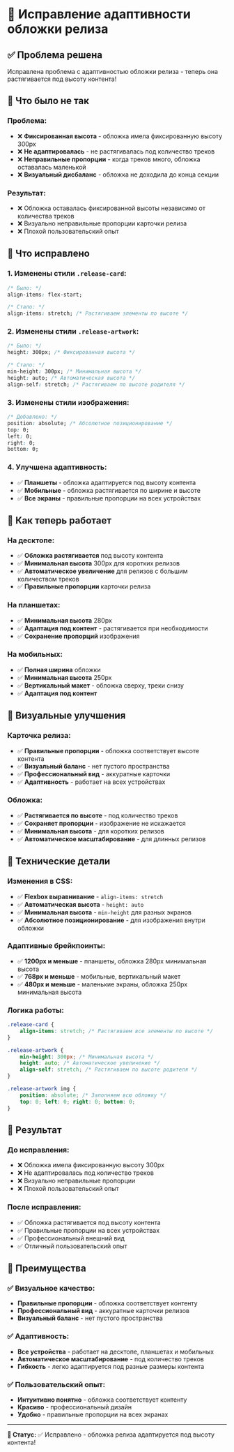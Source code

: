 # 🎵 Исправление адаптивности обложки релиза

## ✅ Проблема решена

Исправлена проблема с адаптивностью обложки релиза - теперь она растягивается под высоту контента!

## 🐛 Что было не так

### Проблема:
- ❌ **Фиксированная высота** - обложка имела фиксированную высоту 300px
- ❌ **Не адаптировалась** - не растягивалась под количество треков
- ❌ **Неправильные пропорции** - когда треков много, обложка оставалась маленькой
- ❌ **Визуальный дисбаланс** - обложка не доходила до конца секции

### Результат:
- ❌ Обложка оставалась фиксированной высоты независимо от количества треков
- ❌ Визуально неправильные пропорции карточки релиза
- ❌ Плохой пользовательский опыт

## 🚀 Что исправлено

### 1. Изменены стили `.release-card`:
```css
/* Было: */
align-items: flex-start;

/* Стало: */
align-items: stretch; /* Растягиваем элементы по высоте */
```

### 2. Изменены стили `.release-artwork`:
```css
/* Было: */
height: 300px; /* Фиксированная высота */

/* Стало: */
min-height: 300px; /* Минимальная высота */
height: auto; /* Автоматическая высота */
align-self: stretch; /* Растягиваем по высоте родителя */
```

### 3. Изменены стили изображения:
```css
/* Добавлено: */
position: absolute; /* Абсолютное позиционирование */
top: 0;
left: 0;
right: 0;
bottom: 0;
```

### 4. Улучшена адаптивность:
- ✅ **Планшеты** - обложка адаптируется под высоту контента
- ✅ **Мобильные** - обложка растягивается по ширине и высоте
- ✅ **Все экраны** - правильные пропорции на всех устройствах

## 🎯 Как теперь работает

### На десктопе:
- ✅ **Обложка растягивается** под высоту контента
- ✅ **Минимальная высота** 300px для коротких релизов
- ✅ **Автоматическое увеличение** для релизов с большим количеством треков
- ✅ **Правильные пропорции** карточки релиза

### На планшетах:
- ✅ **Минимальная высота** 280px
- ✅ **Адаптация под контент** - растягивается при необходимости
- ✅ **Сохранение пропорций** изображения

### На мобильных:
- ✅ **Полная ширина** обложки
- ✅ **Минимальная высота** 250px
- ✅ **Вертикальный макет** - обложка сверху, треки снизу
- ✅ **Адаптация под контент**

## 🎨 Визуальные улучшения

### Карточка релиза:
- ✅ **Правильные пропорции** - обложка соответствует высоте контента
- ✅ **Визуальный баланс** - нет пустого пространства
- ✅ **Профессиональный вид** - аккуратные карточки
- ✅ **Адаптивность** - работает на всех устройствах

### Обложка:
- ✅ **Растягивается по высоте** - под количество треков
- ✅ **Сохраняет пропорции** - изображение не искажается
- ✅ **Минимальная высота** - для коротких релизов
- ✅ **Автоматическое масштабирование** - для длинных релизов

## 🔧 Технические детали

### Изменения в CSS:
- ✅ **Flexbox выравнивание** - `align-items: stretch`
- ✅ **Автоматическая высота** - `height: auto`
- ✅ **Минимальная высота** - `min-height` для разных экранов
- ✅ **Абсолютное позиционирование** - для изображения внутри обложки

### Адаптивные брейкпоинты:
- ✅ **1200px и меньше** - планшеты, обложка 280px минимальная высота
- ✅ **768px и меньше** - мобильные, вертикальный макет
- ✅ **480px и меньше** - маленькие экраны, обложка 250px минимальная высота

### Логика работы:
```css
.release-card {
    align-items: stretch; /* Растягиваем все элементы по высоте */
}

.release-artwork {
    min-height: 300px; /* Минимальная высота */
    height: auto; /* Автоматическое увеличение */
    align-self: stretch; /* Растягиваем по высоте родителя */
}

.release-artwork img {
    position: absolute; /* Заполняем всю обложку */
    top: 0; left: 0; right: 0; bottom: 0;
}
```

## 🎵 Результат

### До исправления:
- ❌ Обложка имела фиксированную высоту 300px
- ❌ Не адаптировалась под количество треков
- ❌ Визуально неправильные пропорции
- ❌ Плохой пользовательский опыт

### После исправления:
- ✅ Обложка растягивается под высоту контента
- ✅ Правильные пропорции на всех устройствах
- ✅ Профессиональный внешний вид
- ✅ Отличный пользовательский опыт

## 🎯 Преимущества

### ✅ Визуальное качество:
- **Правильные пропорции** - обложка соответствует контенту
- **Профессиональный вид** - аккуратные карточки релизов
- **Визуальный баланс** - нет пустого пространства

### ✅ Адаптивность:
- **Все устройства** - работает на десктопе, планшетах и мобильных
- **Автоматическое масштабирование** - под количество треков
- **Гибкость** - легко адаптируется под разные размеры контента

### ✅ Пользовательский опыт:
- **Интуитивно понятно** - обложка соответствует контенту
- **Красиво** - профессиональный дизайн
- **Удобно** - правильные пропорции на всех экранах

---

**🎵 Статус:** ✅ Исправлено - обложка релиза адаптируется под высоту контента! 